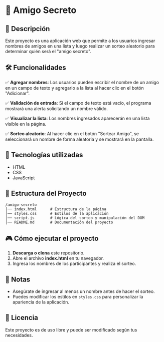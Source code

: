 # 🎁 Amigo Secreto  

## 📌 Descripción  
Este proyecto es una aplicación web que permite a los usuarios ingresar nombres de amigos en una lista y luego realizar un sorteo aleatorio para determinar quién será el "amigo secreto".  

## 🛠️ Funcionalidades  

✅ **Agregar nombres**: Los usuarios pueden escribir el nombre de un amigo en un campo de texto y agregarlo a la lista al hacer clic en el botón "Adicionar".  

✅ **Validación de entrada**: Si el campo de texto está vacío, el programa mostrará una alerta solicitando un nombre válido.  

✅ **Visualizar la lista**: Los nombres ingresados aparecerán en una lista visible en la página.  

✅ **Sorteo aleatorio**: Al hacer clic en el botón "Sortear Amigo", se seleccionará un nombre de forma aleatoria y se mostrará en la pantalla.  

## 🚀 Tecnologías utilizadas  
- HTML  
- CSS  
- JavaScript  

## 📂 Estructura del Proyecto  
```
/amigo-secreto
│── index.html      # Estructura de la página  
│── styles.css      # Estilos de la aplicación  
│── script.js       # Lógica del sorteo y manipulación del DOM  
│── README.md       # Documentación del proyecto  
```

## 🎮 Cómo ejecutar el proyecto  
1. **Descarga o clona** este repositorio.  
2. Abre el archivo **index.html** en tu navegador.  
3. Ingresa los nombres de los participantes y realiza el sorteo.  

## 📌 Notas  
- Asegúrate de ingresar al menos un nombre antes de hacer el sorteo.  
- Puedes modificar los estilos en `styles.css` para personalizar la apariencia de la aplicación.  

## 📜 Licencia  
Este proyecto es de uso libre y puede ser modificado según tus necesidades.  
